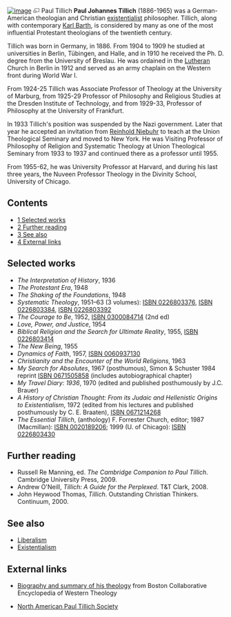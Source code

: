 [![image](images/thumb/2/21/Tillich.jpg/180px-Tillich.jpg)](http://www.theopedia.com/File:Tillich.jpg)
[![image](data:image/png;base64,iVBORw0KGgoAAAANSUhEUgAAAA8AAAALCAAAAACFLIiAAAAAAnRSTlMA/1uRIrUAAABPSURBVAjXY/j///+5vXDwjAHIr26ZAgXZe8H8a/+hoIcw/9nevdVL9+79DuPvzQYZFPUezu8BMZLXgkExnD8HAu6hqv//n+HZVjD4DuUDAKlChD3fj6aPAAAAAElFTkSuQmCC)](http://www.theopedia.com/File:Tillich.jpg "Enlarge")
Paul Tillich
**Paul Johannes Tillich** (1886-1965) was a German-American
theologian and Christian
[existentialist](Existentialism "Existentialism") philosopher.
Tillich, along with contemporary
[Karl Barth](Karl_Barth "Karl Barth"), is considered by many as one
of the most influential Protestant theologians of the twentieth
century.

Tillich was born in Germany, in 1886. From 1904 to 1909 he studied
at universities in Berlin, Tübingen, and Halle, and in 1910 he
received the Ph. D. degree from the University of Breslau. He was
ordained in the [Lutheran](Lutheran "Lutheran") Church in Berlin in
1912 and served as an army chaplain on the Western front during
World War I.

From 1924-25 Tillich was Associate Professor of Theology at the
University of Marburg, from 1925-29 Professor of Philosophy and
Religious Studies at the Dresden Institute of Technology, and from
1929-33, Professor of Philosophy at the University of Frankfurt.

In 1933 Tillich's position was suspended by the Nazi government.
Later that year he accepted an invitation from
[Reinhold Niebuhr](Reinhold_Niebuhr "Reinhold Niebuhr") to teach at
the Union Theological Seminary and moved to New York. He was
Visiting Professor of Philosophy of Religion and Systematic
Theology at Union Theological Seminary from 1933 to 1937 and
continued there as a professor until 1955.

From 1955-62, he was University Professor at Harvard, and during
his last three years, the Nuveen Professor Theology in the Divinity
School, University of Chicago.

## Contents

-   [1 Selected works](#Selected_works)
-   [2 Further reading](#Further_reading)
-   [3 See also](#See_also)
-   [4 External links](#External_links)

## Selected works

-   *The Interpretation of History*, 1936
-   *The Protestant Era*, 1948
-   *The Shaking of the Foundations*, 1948
-   *Systematic Theology*, 1951–63 (3 volumes):
    [ISBN 0226803376](http://www.theopedia.com/Special:BookSources/0226803376),
    [ISBN 0226803384](http://www.theopedia.com/Special:BookSources/0226803384),
    [ISBN 0226803392](http://www.theopedia.com/Special:BookSources/0226803392)
-   *The Courage to Be*, 1952,
    [ISBN 0300084714](http://www.theopedia.com/Special:BookSources/0300084714)
    (2nd ed)
-   *Love, Power, and Justice*, 1954
-   *Biblical Religion and the Search for Ultimate Reality*, 1955,
    [ISBN 0226803414](http://www.theopedia.com/Special:BookSources/0226803414)
-   *The New Being*, 1955
-   *Dynamics of Faith*, 1957,
    [ISBN 0060937130](http://www.theopedia.com/Special:BookSources/0060937130)
-   *Christianity and the Encounter of the World Religions*, 1963
-   *My Search for Absolutes*, 1967 (posthumous), Simon & Schuster
    1984 reprint
    [ISBN 0671505858](http://www.theopedia.com/Special:BookSources/0671505858)
    (includes autobiographical chapter)
-   *My Travel Diary: 1936*, 1970 (edited and published
    posthumously by J.C. Brauer)
-   *A History of Christian Thought: From its Judaic and Hellenistic Origins to Existentialism*,
    1972 (edited from his lectures and published posthumously by C. E.
    Braaten),
    [ISBN 0671214268](http://www.theopedia.com/Special:BookSources/0671214268)
-   *The Essential Tillich*, (anthology) F. Forrester Church,
    editor; 1987 (Macmillan):
    [ISBN 0020189206](http://www.theopedia.com/Special:BookSources/0020189206);
    1999 (U. of Chicago):
    [ISBN 0226803430](http://www.theopedia.com/Special:BookSources/0226803430)

## Further reading

-   Russell Re Manning, ed.
    *The Cambridge Companion to Paul Tillich*. Cambridge University
    Press, 2009.
-   Andrew O'Neill, *Tillich: A Guide for the Perplexed*. T&T
    Clark, 2008.
-   John Heywood Thomas, *Tillich*. Outstanding Christian Thinkers.
    Continuum, 2000.

## See also

-   [Liberalism](Liberalism "Liberalism")
-   [Existentialism](Existentialism "Existentialism")

## External links

-   [Biography and summary of his theology](http://people.bu.edu/wwildman/WeirdWildWeb/courses/mwt/dictionary/mwt_themes_755_tillich.htm)
    from Boston Collaborative Encyclopedia of Western Theology

-   [North American Paul Tillich Society](http://www.napts.org/)



